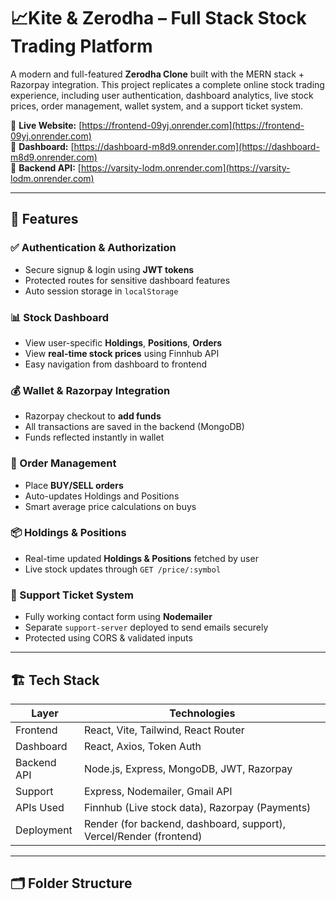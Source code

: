 # 📈Kite & Zerodha – Full Stack Stock Trading Platform

A modern and full-featured **Zerodha Clone** built with the MERN stack + Razorpay integration. This project replicates a complete online stock trading experience, including user authentication, dashboard analytics, live stock prices, order management, wallet system, and a support ticket system.

🚀 **Live Website:** [https://frontend-09yj.onrender.com](https://frontend-09yj.onrender.com)  
🔗 **Dashboard:** [https://dashboard-m8d9.onrender.com](https://dashboard-m8d9.onrender.com)  
🔧 **Backend API:** [https://varsity-lodm.onrender.com](https://varsity-lodm.onrender.com)  


---

## 🧠 Features

### ✅ Authentication & Authorization
- Secure signup & login using **JWT tokens**
- Protected routes for sensitive dashboard features
- Auto session storage in `localStorage`

### 📊 Stock Dashboard
- View user-specific **Holdings**, **Positions**, **Orders**
- View **real-time stock prices** using Finnhub API
- Easy navigation from dashboard to frontend

### 💰 Wallet & Razorpay Integration
- Razorpay checkout to **add funds**
- All transactions are saved in the backend (MongoDB)
- Funds reflected instantly in wallet

### 🛒 Order Management
- Place **BUY/SELL orders**
- Auto-updates Holdings and Positions
- Smart average price calculations on buys

### 📦 Holdings & Positions
- Real-time updated **Holdings & Positions** fetched by user
- Live stock updates through `GET /price/:symbol`

### 💬 Support Ticket System
- Fully working contact form using **Nodemailer**
- Separate `support-server` deployed to send emails securely
- Protected using CORS & validated inputs

---

## 🏗️ Tech Stack

| Layer        | Technologies |
|--------------|--------------|
| Frontend     | React, Vite, Tailwind, React Router |
| Dashboard    | React, Axios, Token Auth |
| Backend API  | Node.js, Express, MongoDB, JWT, Razorpay |
| Support      | Express, Nodemailer, Gmail API |
| APIs Used    | Finnhub (Live stock data), Razorpay (Payments) |
| Deployment   | Render (for backend, dashboard, support), Vercel/Render (frontend) |

---

## 🗂️ Folder Structure

